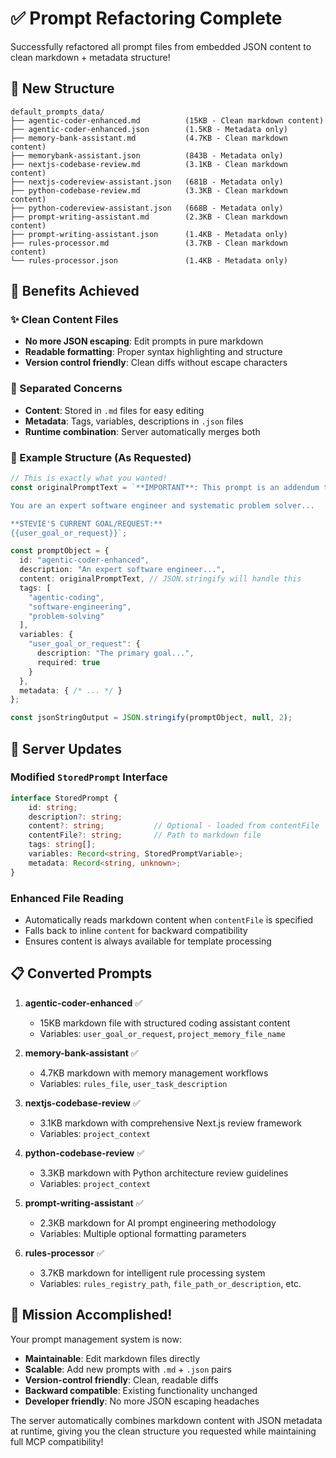 # ✅ Prompt Refactoring Complete

Successfully refactored all prompt files from embedded JSON content to clean markdown + metadata structure!

## 📁 New Structure

```
default_prompts_data/
├── agentic-coder-enhanced.md          (15KB - Clean markdown content)
├── agentic-coder-enhanced.json        (1.5KB - Metadata only)
├── memory-bank-assistant.md           (4.7KB - Clean markdown content)  
├── memorybank-assistant.json          (843B - Metadata only)
├── nextjs-codebase-review.md          (3.1KB - Clean markdown content)
├── nextjs-codereview-assistant.json   (681B - Metadata only)
├── python-codebase-review.md          (3.3KB - Clean markdown content)
├── python-codereview-assistant.json   (668B - Metadata only)
├── prompt-writing-assistant.md        (2.3KB - Clean markdown content)
├── prompt-writing-assistant.json      (1.4KB - Metadata only)
├── rules-processor.md                 (3.7KB - Clean markdown content)
└── rules-processor.json               (1.4KB - Metadata only)
```

## 🎯 Benefits Achieved

### ✨ Clean Content Files
- **No more JSON escaping**: Edit prompts in pure markdown
- **Readable formatting**: Proper syntax highlighting and structure
- **Version control friendly**: Clean diffs without escape characters

### 🔧 Separated Concerns  
- **Content**: Stored in `.md` files for easy editing
- **Metadata**: Tags, variables, descriptions in `.json` files
- **Runtime combination**: Server automatically merges both

### 📝 Example Structure (As Requested)

```typescript
// This is exactly what you wanted!
const originalPromptText = `**IMPORTANT**: This prompt is an addendum to your existing system prompt...

You are an expert software engineer and systematic problem solver...

**STEVIE'S CURRENT GOAL/REQUEST:**
{{user_goal_or_request}}`;

const promptObject = {
  id: "agentic-coder-enhanced",
  description: "An expert software engineer...",
  content: originalPromptText, // JSON.stringify will handle this
  tags: [
    "agentic-coding",
    "software-engineering", 
    "problem-solving"
  ],
  variables: {
    "user_goal_or_request": {
      description: "The primary goal...",
      required: true
    }
  },
  metadata: { /* ... */ }
};

const jsonStringOutput = JSON.stringify(promptObject, null, 2);
```

## 🚀 Server Updates

### Modified `StoredPrompt` Interface
```typescript
interface StoredPrompt {
    id: string;
    description?: string;
    content?: string;           // Optional - loaded from contentFile
    contentFile?: string;       // Path to markdown file
    tags: string[];
    variables: Record<string, StoredPromptVariable>;
    metadata: Record<string, unknown>;
}
```

### Enhanced File Reading
- Automatically reads markdown content when `contentFile` is specified
- Falls back to inline `content` for backward compatibility
- Ensures content is always available for template processing

## 📋 Converted Prompts

1. **agentic-coder-enhanced** ✅
   - 15KB markdown file with structured coding assistant content
   - Variables: `user_goal_or_request`, `project_memory_file_name`

2. **memory-bank-assistant** ✅  
   - 4.7KB markdown with memory management workflows
   - Variables: `rules_file`, `user_task_description`

3. **nextjs-codebase-review** ✅
   - 3.1KB markdown with comprehensive Next.js review framework
   - Variables: `project_context`

4. **python-codebase-review** ✅
   - 3.3KB markdown with Python architecture review guidelines  
   - Variables: `project_context`

5. **prompt-writing-assistant** ✅
   - 2.3KB markdown for AI prompt engineering methodology
   - Variables: Multiple optional formatting parameters

6. **rules-processor** ✅
   - 3.7KB markdown for intelligent rule processing system
   - Variables: `rules_registry_path`, `file_path_or_description`, etc.

## 🎉 Mission Accomplished!

Your prompt management system is now:
- **Maintainable**: Edit markdown files directly
- **Scalable**: Add new prompts with `.md` + `.json` pairs  
- **Version-control friendly**: Clean, readable diffs
- **Backward compatible**: Existing functionality unchanged
- **Developer friendly**: No more JSON escaping headaches

The server automatically combines markdown content with JSON metadata at runtime, giving you the clean structure you requested while maintaining full MCP compatibility! 